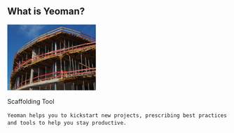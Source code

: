 ##  What is Yeoman?

<img src="../resources/scaffold1.jpg" alt="scaffold" style="width: 40%;"/>

Scaffolding Tool

```Yeoman helps you to kickstart new projects, prescribing best practices and tools to help you stay productive.```
